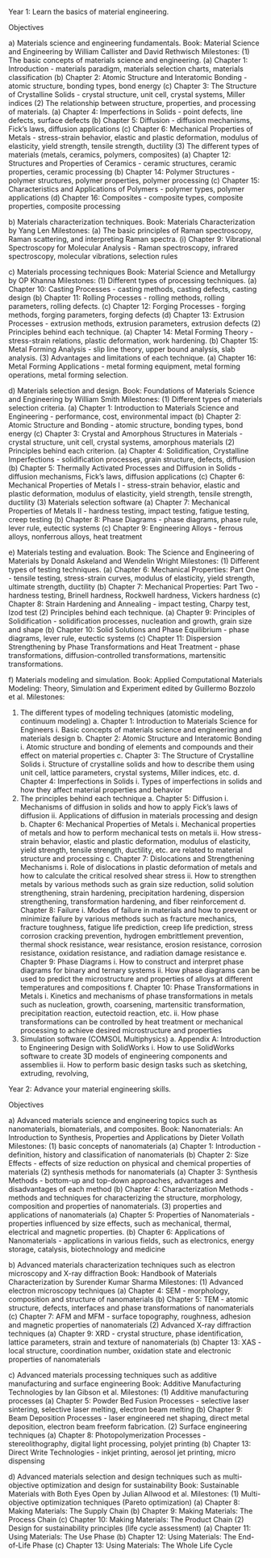 Year 1: Learn the basics of material engineering.

Objectives

a)	Materials science and engineering fundamentals.
Book: Material Science and Engineering by William Callister and David Rethwisch
Milestones:
(1)	The basic concepts of materials science and engineering.
(a)	Chapter 1: Introduction - materials paradigm, materials selection charts, materials classification
(b)	Chapter 2: Atomic Structure and Interatomic Bonding - atomic structure, bonding types, bond energy
(c)	Chapter 3: The Structure of Crystalline Solids - crystal structure, unit cell, crystal systems, Miller indices
(2)	The relationship between structure, properties, and processing of materials.
(a)	Chapter 4: Imperfections in Solids - point defects, line defects, surface defects
(b)	Chapter 5: Diffusion - diffusion mechanisms, Fick’s laws, diffusion applications
(c)	Chapter 6: Mechanical Properties of Metals - stress-strain behavior, elastic and plastic deformation, modulus of elasticity, yield strength, tensile strength, ductility
(3)	The different types of materials (metals, ceramics, polymers, composites)
(a)	Chapter 12: Structures and Properties of Ceramics - ceramic structures, ceramic properties, ceramic processing
(b)	Chapter 14: Polymer Structures - polymer structures, polymer properties, polymer processing
(c)	Chapter 15: Characteristics and Applications of Polymers - polymer types, polymer applications
(d)	Chapter 16: Composites - composite types, composite properties, composite processing

b)	Materials characterization techniques.
Book: Materials Characterization by Yang Len
Milestones:
(a)	The basic principles of Raman spectroscopy, Raman scattering, and interpreting Raman spectra.
(i)	Chapter 9: Vibrational Spectroscopy for Molecular Analysis - Raman spectroscopy, infrared spectroscopy, molecular vibrations, selection rules

c)	Materials processing techniques
Book: Material Science and Metallurgy by OP Khanna
Milestones:
(1)	Different types of processing techniques.
(a)	Chapter 10: Casting Processes - casting methods, casting defects, casting design
(b)	Chapter 11: Rolling Processes - rolling methods, rolling parameters, rolling defects.
(c)	Chapter 12: Forging Processes - forging methods, forging parameters, forging defects
(d)	Chapter 13: Extrusion Processes - extrusion methods, extrusion parameters, extrusion defects
(2)	Principles behind each technique.
(a)	Chapter 14: Metal Forming Theory - stress-strain relations, plastic deformation, work hardening.
(b)	Chapter 15: Metal Forming Analysis - slip line theory, upper bound analysis, slab analysis.
(3)	Advantages and limitations of each technique.
(a)	Chapter 16: Metal Forming Applications - metal forming equipment, metal forming operations, metal forming selection.

d)	Materials selection and design.
Book: Foundations of Materials Science and Engineering by William Smith
Milestones:
(1)	Different types of materials selection criteria.
(a)	Chapter 1: Introduction to Materials Science and Engineering - performance, cost, environmental impact
(b)	Chapter 2: Atomic Structure and Bonding - atomic structure, bonding types, bond energy
(c)	Chapter 3: Crystal and Amorphous Structures in Materials - crystal structure, unit cell, crystal systems, amorphous materials
(2)	Principles behind each criterion.
(a)	Chapter 4: Solidification, Crystalline Imperfections - solidification processes, grain structure, defects, diffusion
(b)	Chapter 5: Thermally Activated Processes and Diffusion in Solids - diffusion mechanisms, Fick’s laws, diffusion applications
(c)	Chapter 6: Mechanical Properties of Metals I - stress-strain behavior, elastic and plastic deformation, modulus of elasticity, yield strength, tensile strength, ductility
(3)	Materials selection software
(a)	Chapter 7: Mechanical Properties of Metals II - hardness testing, impact testing, fatigue testing, creep testing
(b)	Chapter 8: Phase Diagrams - phase diagrams, phase rule, lever rule, eutectic systems
(c)	Chapter 9: Engineering Alloys - ferrous alloys, nonferrous alloys, heat treatment

e)	Materials testing and evaluation.
Book: The Science and Engineering of Materials by Donald Askeland and Wendelin Wright
Milestones:
(1)	Different types of testing techniques.
(a)	Chapter 6: Mechanical Properties: Part One - tensile testing, stress-strain curves, modulus of elasticity, yield strength, ultimate strength, ductility
(b)	Chapter 7: Mechanical Properties: Part Two - hardness testing, Brinell hardness, Rockwell hardness, Vickers hardness
(c)	Chapter 8: Strain Hardening and Annealing - impact testing, Charpy test, Izod test
(2)	Principles behind each technique.
(a)	Chapter 9: Principles of Solidification - solidification processes, nucleation and growth, grain size and shape
(b)	Chapter 10: Solid Solutions and Phase Equilibrium - phase diagrams, lever rule, eutectic systems
(c)	Chapter 11: Dispersion Strengthening by Phase Transformations and Heat Treatment - phase transformations, diffusion-controlled transformations, martensitic transformations.

f)	Materials modeling and simulation.
Book: Applied Computational Materials Modeling: Theory, Simulation and Experiment edited by Guillermo Bozzolo et al.
Milestones:
1.	The different types of modeling techniques (atomistic modeling, continuum modeling)
a.	Chapter 1: Introduction to Materials Science for Engineers
i.	Basic concepts of materials science and engineering and materials design
b.	Chapter 2: Atomic Structure and Interatomic Bonding
i.	Atomic structure and bonding of elements and compounds and their effect on material properties
c.	Chapter 3: The Structure of Crystalline Solids
i.	Structure of crystalline solids and how to describe them using unit cell, lattice parameters, crystal systems, Miller indices, etc.
d.	Chapter 4: Imperfections in Solids
i.	Types of imperfections in solids and how they affect material properties and behavior
2.	The principles behind each technique
a.	Chapter 5: Diffusion
i.	Mechanisms of diffusion in solids and how to apply Fick’s laws of diffusion
ii.	Applications of diffusion in materials processing and design
b.	Chapter 6: Mechanical Properties of Metals
i.	Mechanical properties of metals and how to perform mechanical tests on metals
ii.	How stress-strain behavior, elastic and plastic deformation, modulus of elasticity, yield strength, tensile strength, ductility, etc. are related to material structure and processing
c.	Chapter 7: Dislocations and Strengthening Mechanisms
i.	Role of dislocations in plastic deformation of metals and how to calculate the critical resolved shear stress
ii.	How to strengthen metals by various methods such as grain size reduction, solid solution strengthening, strain hardening, precipitation hardening, dispersion strengthening, transformation hardening, and fiber reinforcement
d.	Chapter 8: Failure
i.	Modes of failure in materials and how to prevent or minimize failure by various methods such as fracture mechanics, fracture toughness, fatigue life prediction, creep life prediction, stress corrosion cracking prevention, hydrogen embrittlement prevention, thermal shock resistance, wear resistance, erosion resistance, corrosion resistance, oxidation resistance, and radiation damage resistance
e.	Chapter 9: Phase Diagrams
i.	How to construct and interpret phase diagrams for binary and ternary systems
ii.	How phase diagrams can be used to predict the microstructure and properties of alloys at different temperatures and compositions
f.	Chapter 10: Phase Transformations in Metals
i.	Kinetics and mechanisms of phase transformations in metals such as nucleation, growth, coarsening, martensitic transformation, precipitation reaction, eutectoid reaction, etc.
ii.	How phase transformations can be controlled by heat treatment or mechanical processing to achieve desired microstructure and properties
3.	Simulation software (COMSOL Multiphysics)
a.	Appendix A: Introduction to Engineering Design with SolidWorks
i.	How to use SolidWorks software to create 3D models of engineering components and assemblies
ii.	How to perform basic design tasks such as sketching, extruding, revolving,


Year 2: Advance your material engineering skills.

Objectives

a)	Advanced materials science and engineering topics such as nanomaterials, biomaterials, and composites.
Book: Nanomaterials: An Introduction to Synthesis, Properties and Applications by Dieter Vollath
Milestones:
(1)	basic concepts of nanomaterials
(a)	Chapter 1: Introduction - definition, history and classification of nanomaterials
(b)	Chapter 2: Size Effects - effects of size reduction on physical and chemical properties of materials
(2)	synthesis methods for nanomaterials
(a)	Chapter 3: Synthesis Methods - bottom-up and top-down approaches, advantages and disadvantages of each method
(b)	Chapter 4: Characterization Methods - methods and techniques for characterizing the structure, morphology, composition and properties of nanomaterials.
(3)	properties and applications of nanomaterials
(a)	Chapter 5: Properties of Nanomaterials - properties influenced by size effects, such as mechanical, thermal, electrical and magnetic properties.
(b)	Chapter 6: Applications of Nanomaterials - applications in various fields, such as electronics, energy storage, catalysis, biotechnology and medicine

b)	Advanced materials characterization techniques such as electron microscopy and X-ray diffraction
Book: Handbook of Materials Characterization by Surender Kumar Sharma
Milestones:
(1)	Advanced electron microscopy techniques
(a)	Chapter 4: SEM - morphology, composition and structure of nanomaterials
(b)	Chapter 5: TEM - atomic structure, defects, interfaces and phase transformations of nanomaterials
(c)	Chapter 7: AFM and MFM - surface topography, roughness, adhesion and magnetic properties of nanomaterials
(2)	Advanced X-ray diffraction techniques
(a)	Chapter 9: XRD - crystal structure, phase identification, lattice parameters, strain and texture of nanomaterials
(b)	Chapter 13: XAS - local structure, coordination number, oxidation state and electronic properties of nanomaterials

c)	Advanced materials processing techniques such as additive manufacturing and surface engineering
Book: Additive Manufacturing Technologies by Ian Gibson et al.
Milestones:
(1)	Additive manufacturing processes
(a)	Chapter 5: Powder Bed Fusion Processes - selective laser sintering, selective laser melting, electron beam melting
(b)	Chapter 9: Beam Deposition Processes - laser engineered net shaping, direct metal deposition, electron beam freeform fabrication.
(2)	Surface engineering techniques
(a)	Chapter 8: Photopolymerization Processes - stereolithography, digital light processing, polyjet printing
(b)	Chapter 13: Direct Write Technologies - inkjet printing, aerosol jet printing, micro dispensing

d)	Advanced materials selection and design techniques such as multi-objective optimization and design for sustainability
Book: Sustainable Materials with Both Eyes Open by Julian Allwood et al.
Milestones:
(1)	Multi-objective optimization techniques (Pareto optimization)
(a)	Chapter 8: Making Materials: The Supply Chain
(b)	Chapter 9: Making Materials: The Process Chain
(c)	Chapter 10: Making Materials: The Product Chain
(2)	Design for sustainability principles (life cycle assessment)
(a)	Chapter 11: Using Materials: The Use Phase
(b)	Chapter 12: Using Materials: The End-of-Life Phase
(c)	Chapter 13: Using Materials: The Whole Life Cycle
